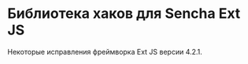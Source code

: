 Библиотека хаков для Sencha Ext JS
===================

Некоторые исправления фреймворка Ext JS версии 4.2.1.


